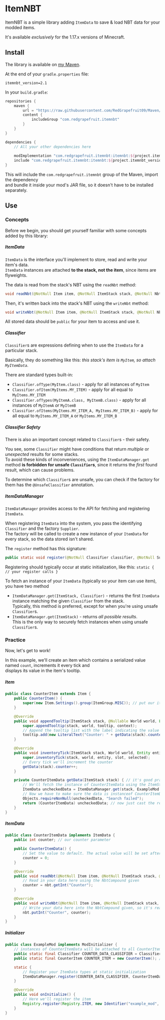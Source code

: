 
# ItemNBT

ItemNBT is a simple library adding `ItemData` to save & load NBT data for your modded items.

It's available _exclusively_ for the 1.17.x versions of Minecraft.

## Install

The library is available on [my Maven](https://github.com/RedGrapefruit09/Maven).

At the end of your `gradle.properties` file:

```properties
itemnbt_version=2.1
```

In your `build.gradle`:

```groovy
repositories {
    maven {
        url = "https://raw.githubusercontent.com/RedGrapefruit09/Maven/master"
        content {
            includeGroup "com.redgrapefruit.itemnbt"
        }
    }
}

dependencies {
    // All your other dependencies here
    
    modImplementation "com.redgrapefruit.itemnbt:itemnbt:${project.itemnbt_version}"
    include "com.redgrapefruit.itemnbt:itemnbt:${project.itemnbt_version}"
}
```

This will include the `com.redgrapefruit.itemnbt` group of the Maven, import the dependency\
and bundle it inside your mod's JAR file, so it doesn't have to be installed separately.

## Use

### Concepts

Before we begin, you should get yourself familiar with some concepts added by this library:

##### ItemData

`ItemData` is the interface you'll implement to store, read and write your item's data.\
`ItemData` instances are attached **to the stack, not the item**, since items are flyweights.

The data is read from the stack's NBT using the `readNbt` method:
```java
void readNbt(@NotNull Item item, @NotNull ItemStack stack, @NotNull NbtCompound nbt);
```
Then, it's written back into the stack's NBT using the `writeNbt` method:
```java
void writeNbt(@NotNull Item item, @NotNull ItemStack stack, @NotNull NbtCompound nbt);
```

All stored data should be `public` for your item to access and use it.

##### Classifier

`Classifier`s are expressions defining when to use the `ItemData` for a particular stack.

Basically, they do something like this: _this stack's item is `MyItem`, so attach `MyItemData`_.

There are standard types built-in:

- `Classifier.ofType(MyItem.class)` - apply for all instances of `MyItem`
- `Classifier.ofItem(MyItems.MY_ITEM)` - apply for all equal to `MyItems.MY_ITEM`
- `Classifier.ofTypes(MyItemA.class, MyItemB.class)` - apply for all instances of `MyItemA` _or_ `MyItemB`
- `Classifier.ofItems(MyItems.MY_ITEM_A, MyItems.MY_ITEM_B)` - apply for all equal to `MyItems.MY_ITEM_A` or `MyItems.MY_ITEM_B`

##### Classifier Safety

There is also an important concept related to `Classifier`s - their safety.

You see, some `Classifier` might have conditions that return _multiple_ or _unexpected_ results for some stacks.\
To avoid these kinds of inconveniences, using the `ItemDataManager.get` method **is forbidden for
unsafe `Classifier`s**, since it returns the _first_ found result, which can cause problems.

To determine which `Classifier`s are unsafe, you can check if the factory for them has the `@UnsafeClassifier` annotation.

##### ItemDataManager

`ItemDataManager` provides access to the API for fetching and registering `ItemData`.

When registering `ItemData` into the system, you pass the identifying `Classifier` and the factory `Supplier`.\
The factory will be called to create a new instance of your `ItemData` for every stack, so the data stored isn't shared.

The `register` method has this signature:
```java
public static void register(@NotNull Classifier classifier, @NotNull Supplier<ItemData> factory);
```

Registering should typically occur at static initialization, like this: `static { // your register calls }`

To fetch an instance of your `ItemData` (typically so your item can use item), you have two method

- `ItemDataManager.get(ItemStack, Classifier)` - returns the first `ItemData` instance matching the given `Classifier` from the stack.\
  Typically, this method is preferred, except for when you're using unsafe `Classifier`s.
- `ItemDataManager.get(ItemStack)` - returns _all possible results_.\
  This is the only way to securely fetch instances when using unsafe `Classifier`s.

### Practice

Now, let's get to work!

In this example, we'll create an item which contains a serialized value named `count`, increments it every tick and\
displays its value in the item's tooltip.

##### Item

```java
public class CounterItem extends Item {
    public CounterItem() {
        super(new Item.Settings().group(ItemGroup.MISC)); // put our item into the MISC group for testing purposes
    }

    @Override
    public void appendTooltip(ItemStack stack, @Nullable World world, List<Text> tooltip, TooltipContext context) {
        super.appendTooltip(stack, world, tooltip, context);
        // Append the tooltip list with the label indicating the value of the counter
        tooltip.add(new LiteralText("Counter: " + getData(stack).counter));
    }

    @Override
    public void inventoryTick(ItemStack stack, World world, Entity entity, int slot, boolean selected) {
        super.inventoryTick(stack, world, entity, slot, selected);
        // Every tick we'll increment the counter
        getData(stack).counter++;
    }

    private CounterItemData getData(ItemStack stack) { // it's good practice to set up such method to avoid repetitiveness when fetching your data instance
        // We'll fetch the instance of CounterItemData using the ItemStack we have got as an argument
        ItemData uncheckedData = ItemDataManager.get(stack, ExampleMod.COUNTER_DATA_CLASSIFIER);
        // Now we have to make sure the data is instanceof CounterItemData and not null (always check for null since you'll get null if the search failed)
        Objects.requireNonNull(uncheckedData, "Search failed");
        return (CounterItemData) uncheckedData; // now just cast the result to our type
    }
}
```

##### ItemData

```java
public class CounterItemData implements ItemData {
    public int counter; // our counter parameter

    public CounterItemData() {
        // Set the value to default. The actual value will be set after deserialization
        counter = 0;
    }

    @Override
    public void readNbt(@NotNull Item item, @NotNull ItemStack stack, @NotNull NbtCompound nbt) {
        // Read in your data here using the NbtCompound given
        counter = nbt.getInt("Counter");
    }

    @Override
    public void writeNbt(@NotNull Item item, @NotNull ItemStack stack, @NotNull NbtCompound nbt) {
        // Write your data here into the NbtCompound given, so it's read back in next time you log into your world
        nbt.putInt("Counter", counter);
    }
}
```

##### Initializer

```java
public class ExampleMod implements ModInitializer {
    // instances of CounterItemData will be attached to all CounterItem's
    public static final Classifier COUNTER_DATA_CLASSIFIER = Classifier.ofType(CounterItem.class);
    public static final CounterItem COUNTER_ITEM = new CounterItem(); // our actual item to register like usual

    static {
        // Register your ItemData types at static initialization
        ItemDataManager.register(COUNTER_DATA_CLASSIFIER, CounterItemData::new); // pass the constructor reference as the factory
    }

    @Override
    public void onInitialize() {
        // Here we'll register the item
        Registry.register(Registry.ITEM, new Identifier("example_mod", "counter_item"), COUNTER_ITEM);
    }
}
```
